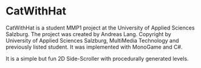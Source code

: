 # CatWithHat
CatWithHat is a student MMP1 project at the University of Applied Sciences Salzburg. The project was created by Andreas Lang. Copyright by University of Applied Sciences Salzburg, MultiMedia Technology and previously listed student. It was implemented with MonoGame and  C#.

It is a simple but fun 2D Side-Scroller with procedurally generated levels.
